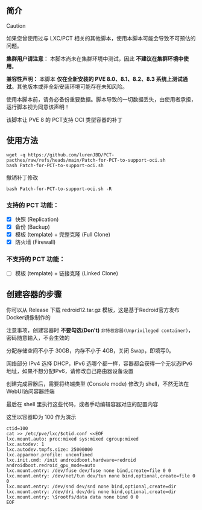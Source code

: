 ## 简介

> [!CAUTION]
> 如果您曾使用过与 LXC/PCT 相关的其他脚本，使用本脚本可能会导致不可预估的问题。
>
> **集群用户请注意：** 本脚本尚未在集群环境中测试，因此 **不建议在集群环境中使用**。
>
> **兼容性声明：** 本脚本 **仅在全新安装的 PVE 8.0、8.1、8.2、8.3 系统上测试通过**。其他版本或非全新安装环境可能存在未知风险。
>
> 使用本脚本前，请务必备份重要数据。脚本导致的一切数据丢失，由使用者承担，运行脚本视为同意该声明！
>


该脚本让 PVE 8 的 PCT支持 OCI 类型容器的补丁

## 使用方法

```shell
wget -q https://github.com/lurenJBD/PCT-pacthes/raw/refs/heads/main/Patch-for-PCT-to-support-oci.sh
bash Patch-for-PCT-to-support-oci.sh
```
撤销补丁修改

```shell
bash Patch-for-PCT-to-support-oci.sh -R
```

### 支持的 PCT 功能：

- [x] 快照 (Replication)
- [x] 备份 (Backup)
- [x] 模板 (template) + 完整克隆 (Full Clone)
- [x] 防火墙 (Firewall)

### 不支持的 PCT 功能：

- [ ] 模板  (template) + 链接克隆 (Linked Clone)

## 创建容器的步骤

你可以从 Release 下载 redroid12.tar.gz 模板，这是基于Redroid官方发布Docker镜像制作的

注意事项，创建容器时 **不要勾选(Don't)** `非特权容器(Unprivileged container)`，密码随意输入，不会生效的

分配存储空间不小于 30GB，内存不小于 4GB，关闭 Swap，即填写0。

网络部分 IPv4 选择 DHCP，IPv6 选哪个都一样，容器都会获得一个无状态IPv6地址，如果不想分配IPv6，请修改自己路由器设备设置

创建完成容器后，需要将终端类型 (Console mode) 修改为 shell，不然无法在WebUI访问容器终端

最后在 shell 里执行这些代码，或者手动编辑容器对应的配置内容

这里以容器ID为 100 作为演示

```shell
ctid=100
cat >> /etc/pve/lxc/$ctid.conf <<EOF
lxc.mount.auto: proc:mixed sys:mixed cgroup:mixed
lxc.autodev: 1
lxc.autodev.tmpfs.size: 25000000
lxc.apparmor.profile: unconfined
lxc.init.cmd: /init androidboot.hardware=redroid androidboot.redroid_gpu_mode=auto
lxc.mount.entry: /dev/fuse dev/fuse none bind,create=file 0 0
lxc.mount.entry: /dev/net/tun dev/tun none bind,optional,create=file 0 0
lxc.mount.entry: /dev/snd dev/snd none bind,optional,create=dir
lxc.mount.entry: /dev/dri dev/dri none bind,optional,create=dir
lxc.mount.entry: \$rootfs/data data none bind 0 0
EOF
```



